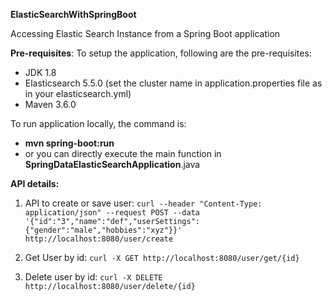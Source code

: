 **ElasticSearchWithSpringBoot**

Accessing Elastic Search Instance from a Spring Boot application

**Pre-requisites**: 
To setup the application, following are the pre-requisites:
- JDK 1.8
- Elasticsearch 5.5.0 (set the cluster name in application.properties file as in your elasticsearch.yml)
- Maven 3.6.0

To run application locally, the command is:
- **mvn spring-boot:run**
- or you can directly execute the main function in **SpringDataElasticSearchApplication**.java

**API details:**
1. API to create or save user:
    `curl --header "Content-Type: application/json" --request POST --data '{"id":"3","name":"def","userSettings":{"gender":"male","hobbies":"xyz"}}' http://localhost:8080/user/create`
    
2. Get User by id:
     `curl -X GET http://localhost:8080/user/get/{id}`
     
3. Delete user by id:
     `curl -X DELETE http://localhost:8080/user/delete/{id}`
